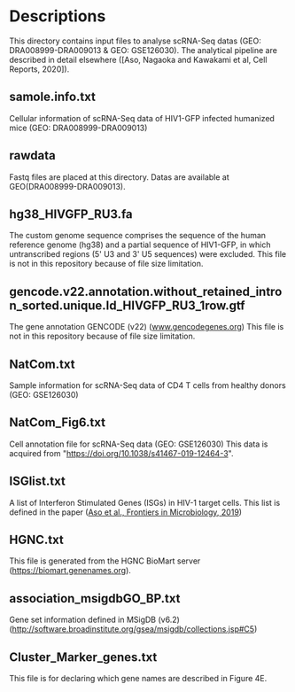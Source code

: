 # Descriptions

This directory contains input files to analyse scRNA-Seq datas (GEO: DRA008999-DRA009013 & GEO: GSE126030).
The analytical pipeline are described in detail elsewhere ([Aso, Nagaoka and Kawakami et al, Cell Reports, 2020]).

## samole\.info\.txt
Cellular information of scRNA-Seq data of HIV1-GFP infected humanized mice (GEO: DRA008999-DRA009013)

## rawdata
Fastq files are placed at this directory.
Datas are available at GEO(DRA008999-DRA009013).

## hg38_HIVGFP_RU3.fa
The custom genome sequence comprises the sequence of the human reference genome (hg38) and a partial sequence of HIV1-GFP, in which untranscribed regions (5' U3 and 3' U5 sequences) were excluded.
This file is not in this repository because of file size limitation.

## gencode\.v22\.annotation\.without\_retained\_intron\_sorted\.unique\.Id\_HIVGFP\_RU3\_1row\.gtf
The gene annotation GENCODE (v22) (www.gencodegenes.org)
This file is not in this repository because of file size limitation.

## NatCom\.txt
Sample information for scRNA-Seq data of CD4 T cells from healthy donors (GEO: GSE126030)

## NatCom\_Fig6\.txt
Cell annotation file for scRNA-Seq data (GEO: GSE126030)
This data is acquired from "https://doi.org/10.1038/s41467-019-12464-3".

## ISGlist\.txt
A list of Interferon Stimulated Genes (ISGs) in HIV-1 target cells.
This list is defined in the paper ([Aso et al., Frontiers in Microbiology, 2019](https://doi.org/10.3389/fmicb.2019.00429))

## HGNC\.txt
This file is generated from the HGNC BioMart server (https://biomart.genenames.org).

## association\_msigdbGO\_BP\.txt
Gene set information defined in MSigDB (v6.2) (http://software.broadinstitute.org/gsea/msigdb/collections.jsp#C5)

## Cluster\_Marker\_genes\.txt
This file is for declaring which gene names are described in Figure 4E.



